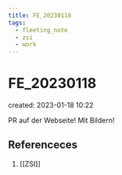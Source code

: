 ```yaml
---
title: FE_20230118
tags:
  - fleeting_note
  - zsi
  - work
---
```


# FE_20230118
created: 2023-01-18 10:22

PR auf der Webseite! Mit Bildern!



## Referenceces
1. [[ZSI]]